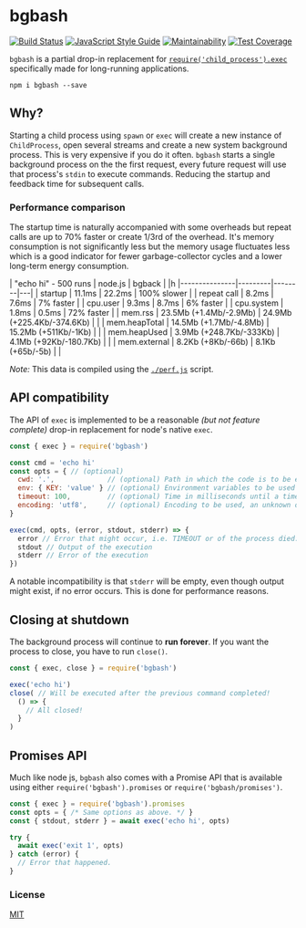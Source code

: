 # bgbash

[![Build Status](https://travis-ci.org/martinheidegger/bgbash.svg?branch=master)](https://travis-ci.org/martinheidegger/bgbash)
[![JavaScript Style Guide](https://img.shields.io/badge/code_style-standard-brightgreen.svg)](https://standardjs.com)
[![Maintainability](https://api.codeclimate.com/v1/badges/c1234051f29f448e3a40/maintainability)](https://codeclimate.com/github/martinheidegger/bgbash/maintainability)
[![Test Coverage](https://api.codeclimate.com/v1/badges/c1234051f29f448e3a40/test_coverage)](https://codeclimate.com/github/martinheidegger/bgbash/test_coverage)

`bgbash` is a partial drop-in replacement for [`require('child_process').exec`][exec] specifically made for long-running applications.

`npm i bgbash --save`

[exec]: https://nodejs.org/api/child_process.html#child_process_child_process_exec_command_options_callback

## Why?

Starting a child process using `spawn` or `exec` will create a new instance of `ChildProcess`, open several streams and create a new system background process. This is very expensive if you do it often. `bgbash` starts a single background process on the the first request, every future request will use that process's `stdin` to execute commands. Reducing the startup and feedback time for subsequent calls.

### Performance comparison

The startup time is naturally accompanied with some overheads but repeat calls are up to 70% faster or create 1/3rd of the overhead. It's memory consumption is not significantly less but the memory usage fluctuates less which is a good indicator for fewer garbage-collector cycles and a lower long-term energy consumption.

| "echo hi" - 500 runs | node.js | bgback |   |h
|---------------|---------|--------|---|
| startup       | 11.1ms | 22.2ms | 100% slower |
| repeat call   | 8.2ms | 7.6ms | 7% faster |
| cpu.user      | 9.3ms | 8.7ms | 6% faster |
| cpu.system    | 1.8ms | 0.5ms | 72% faster |
| mem.rss       | 23.5Mb (+1.4Mb/-2.9Mb) | 24.9Mb (+225.4Kb/-374.6Kb) | |
| mem.heapTotal | 14.5Mb (+1.7Mb/-4.8Mb) | 15.2Mb (+511Kb/-1Kb) | |
| mem.heapUsed  | 3.9Mb (+248.7Kb/-333Kb) | 4.1Mb (+92Kb/-180.7Kb) | |
| mem.external  | 8.2Kb (+8Kb/-66b) | 8.1Kb (+65b/-5b) | |

_Note:_ This data is compiled using the [`./perf.js`](./perf.js) script.

## API compatibility

The API of `exec` is implemented to be a reasonable _(but not feature complete)_ drop-in replacement for node's native `exec`.

```javascript
const { exec } = require('bgbash')

const cmd = 'echo hi'
const opts = { // (optional)
  cwd: '.',             // (optional) Path in which the code is to be executed, defaults to `process.cwd()`.
  env: { KEY: 'value' } // (optional) Environment variables to be used for the execution.
  timeout: 100,         // (optional) Time in milliseconds until a timeout appear, defaults to `0` = no timeout.
  encoding: 'utf8',     // (optional) Encoding to be used, an unknown or `null` encoding returns a Buffer.
}

exec(cmd, opts, (error, stdout, stderr) => {
  error // Error that might occur, i.e. TIMEOUT or of the process died.
  stdout // Output of the execution
  stderr // Error of the execution
})
```

A notable incompatibility is that `stderr` will be empty, even though output might exist, if no error occurs.
This is done for performance reasons.

## Closing at shutdown

The background process will continue to **run forever**. If you want the process to close, you have to run `close()`.

```javascript
const { exec, close } = require('bgbash')

exec('echo hi')
close( // Will be executed after the previous command completed!
  () => {
    // All closed!
  }
)
```

## Promises API

Much like node js, `bgbash` also comes with a Promise API that is available using either `require('bgbash').promises`
or `require('bgbash/promises')`.

```javascript
const { exec } = require('bgbash').promises
const opts = { /* Same options as above. */ }
const { stdout, stderr } = await exec('echo hi', opts)

try {
  await exec('exit 1', opts)
} catch (error) {
  // Error that happened.
}
```

### License

[MIT](./LICENSE)

